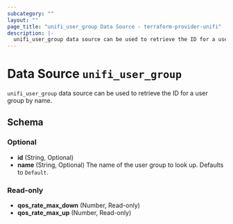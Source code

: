```yaml
---
subcategory: ""
layout: ""
page_title: "unifi_user_group Data Source - terraform-provider-unifi"
description: |-
  unifi_user_group data source can be used to retrieve the ID for a user group by name.
---
```


# Data Source `unifi_user_group`

`unifi_user_group` data source can be used to retrieve the ID for a user group by name.



## Schema

### Optional

- **id** (String, Optional)
- **name** (String, Optional) The name of the user group to look up. Defaults to `Default`.

### Read-only

- **qos_rate_max_down** (Number, Read-only)
- **qos_rate_max_up** (Number, Read-only)


